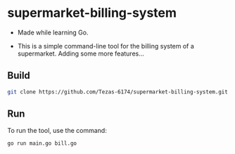 # supermarket-billing-system

- Made while learning Go.

- This is a simple command-line tool for the billing system of a supermarket. Adding some more features...


## Build
```bash
git clone https://github.com/Tezas-6174/supermarket-billing-system.git
```

## Run
To run the tool, use the command:
```bash
go run main.go bill.go
```

